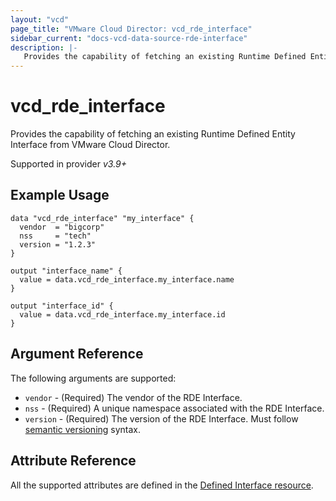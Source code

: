 ```yaml
---
layout: "vcd"
page_title: "VMware Cloud Director: vcd_rde_interface"
sidebar_current: "docs-vcd-data-source-rde-interface"
description: |-
   Provides the capability of fetching an existing Runtime Defined Entity Interface from VMware Cloud Director.
---
```


# vcd\_rde\_interface

Provides the capability of fetching an existing Runtime Defined Entity Interface from VMware Cloud Director.

Supported in provider *v3.9+*

## Example Usage

```hcl
data "vcd_rde_interface" "my_interface" {
  vendor  = "bigcorp"
  nss     = "tech"
  version = "1.2.3"
}

output "interface_name" {
  value = data.vcd_rde_interface.my_interface.name
}

output "interface_id" {
  value = data.vcd_rde_interface.my_interface.id
}
```

## Argument Reference

The following arguments are supported:

* `vendor` - (Required) The vendor of the RDE Interface.
* `nss` - (Required) A unique namespace associated with the RDE Interface.
* `version` - (Required) The version of the RDE Interface. Must follow [semantic versioning](https://semver.org/) syntax.

## Attribute Reference

All the supported attributes are defined in the
[Defined Interface resource](/providers/vmware/vcd/latest/docs/resources/rde_interface#argument-reference).
